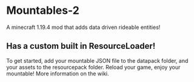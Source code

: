 # Mountables-2
A minecraft 1.19.4 mod that adds data driven rideable entities!

## Has a custom built in ResourceLoader!

To get started, add your mountable JSON file to the datapack folder, and your assets to the resourcepack folder. Reload your game, enjoy your mountable!
More information on the wiki.
